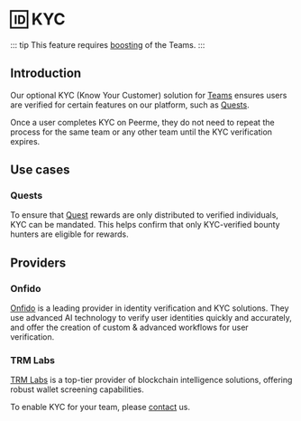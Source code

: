 # 🆔 KYC

::: tip
This feature requires [boosting](/teams/boosting.md) of the Teams.
:::

## Introduction

Our optional KYC (Know Your Customer) solution for [Teams](../teams/overview.md) ensures users are verified for certain features on our platform, such as [Quests](../features/bounties.md).

Once a user completes KYC on Peerme, they do not need to repeat the process for the same team or any other team until the KYC verification expires.

## Use cases

### Quests

To ensure that [Quest](../features/bounties.md) rewards are only distributed to verified individuals, KYC can be mandated. This helps confirm that only KYC-verified bounty hunters are eligible for rewards.

## Providers

### Onfido

[Onfido](https://onfido.com) is a leading provider in identity verification and KYC solutions. They use advanced AI technology to verify user identities quickly and accurately, and offer the creation of custom & advanced workflows for user verification.

### TRM Labs

[TRM Labs](https://www.trmlabs.com) is a top-tier provider of blockchain intelligence solutions, offering robust wallet screening capabilities.

To enable KYC for your team, please [contact](../general/support.md) us.
